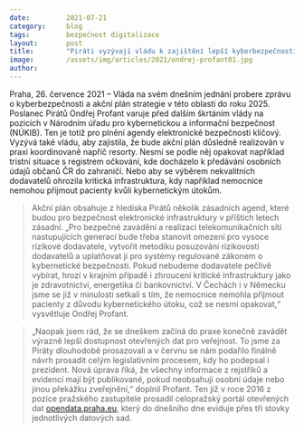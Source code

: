 ```yaml
---
date:         2021-07-21
category:     blog
tags:         bezpečnost digitalizace
layout:       post
title:        "Piráti vyzývají vládu k zajištění lepší kyberbezpečnosti a vyloučení rizikových dodavatelů IT. Profant: Je třeba chránit nemocnice i další kritickou infrastrukturu"
image:        /assets/img/articles/2021/ondrej-profant01.jpg
author:       
---
```



 

Praha, 26. července 2021 – Vláda na svém dnešním jednání probere zprávu o kyberbezpečnosti a akční plán strategie v této oblasti do roku 2025. Poslanec Pirátů Ondřej Profant varuje před dalším škrtáním vlády na pozicích v Národním úřadu pro kybernetickou a informační bezpečnost (NÚKIB). Ten je totiž pro plnění agendy elektronické bezpečnosti klíčový. Vyzývá také vládu, aby zajistila, že bude akční plán důsledně realizován v praxi koordinovaně napříč resorty. Nesmí se podle něj opakovat například tristní situace s registrem očkování, kde docházelo k předávání osobních údajů občanů ČR do zahraničí. Nebo aby se výběrem nekvalitních dodavatelů ohrozila kritická infrastruktura, kdy například nemocnice nemohou přijmout pacienty kvůli kybernetickým útokům.  

> Akční plán obsahuje z hlediska Pirátů několik zásadních agend, které budou pro bezpečnost elektronické infrastruktury v příštích letech zásadní. „Pro bezpečné zavádění a realizaci telekomunikačních sítí nastupujících generací bude třeba stanovit omezení pro vysoce rizikové dodavatele, vytvořit metodiku posuzování rizikovosti dodavatelů a uplatňovat ji pro systémy regulované zákonem o kybernetické bezpečnosti. Pokud nebudeme dodavatele pečlivě vybírat, hrozí v krajním případě i zhroucení kritické infrastruktury jako je zdravotnictví, energetika či bankovnictví. V Čechách i v Německu jsme se již v minulosti setkali s tím, že nemocnice nemohla přijmout pacienty z důvodu kybernetického útoku, což se nesmí opakovat,“ vysvětluje Ondřej Profant.

> „Naopak jsem rád, že se dneškem začíná do praxe konečně zavádět výrazně lepší dostupnost otevřených dat pro veřejnost. To jsme za Piráty dlouhodobě prosazovali a v červnu se nám podařilo finálně návrh prosadit celým legislativním procesem, kdy ho podepsal i prezident. Nová úprava říká, že všechny informace z rejstříků a evidencí mají být publikované, pokud neobsahují osobní údaje nebo jinou překážku zveřejnění,“ doplnil Profant. Ten již v roce 2016 z pozice pražského zastupitele prosadil celopražský portál otevřených dat [opendata.praha.eu](https://opendata.praha.eu), který do dnešního dne eviduje přes tři stovky jednotlivých datových sad.
